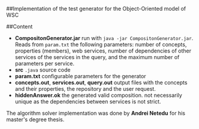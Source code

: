 ##Implementation of the test generator for the Object-Oriented model of WSC

##Content

 * __CompositonGenerator.jar__ run with `java -jar CompositonGenerator.jar`. Reads from `param.txt` the following parameters: number of concepts, properties (members), web services, number of dependencies of other services of the services in the query,  and the maximum number of parameters per service.
 * __src__ `.java` source code
 * __param.txt__ configurable parameters for the generator
 * __concepts.out__, __services.out__, __query.out__ output files with the concepts and their properties, the repository and the user request.
 * __hiddenAnswer.ok__ the generated valid composition. not necessarily unique as the dependencies between services is not strict. 
 
The algorithm solver implementation was done by __Andrei Netedu__ for his master's degree thesis.
